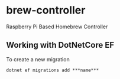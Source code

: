 # brew-controller
Raspberry Pi Based Homebrew Controller

## Working with DotNetCore EF

To create a new migration
```
dotnet ef migrations add ***name***
```